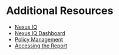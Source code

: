 # Additional Resources

- [Nexus IQ](https://www.sonatype.com/nexus-iq-server)
- [Nexus IQ Dashboard](https://help.sonatype.com/iqserver/reporting/dashboard)
- [Policy Management](https://help.sonatype.com/iqserver/managing/policy-management)
- [Accessing the Report](https://help.sonatype.com/iqserver/reporting/application-composition-report/accessing-the-report)